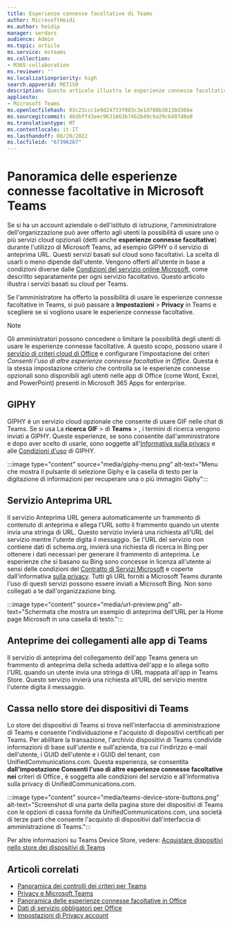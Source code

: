 ```yaml
---
title: Esperienze connesse facoltative di Teams
author: MicrosoftHeidi
ms.author: heidip
manager: serdars
audience: Admin
ms.topic: article
ms.service: msteams
ms.collection:
- M365-collaboration
ms.reviewer: ''
ms.localizationpriority: high
search.appverid: MET150
description: Questo articolo illustra le esperienze connesse facoltative che verranno visualizzate in Microsoft Teams.
appliesto:
- Microsoft Teams
ms.openlocfilehash: 03c23ccc1e9d24733f083c3e1d780b38138d366e
ms.sourcegitcommit: 46dbff43eec9631863b74b2b49c9a29c6497d8e8
ms.translationtype: MT
ms.contentlocale: it-IT
ms.lasthandoff: 08/20/2022
ms.locfileid: "67396267"
---
```

# <a name="overview-of-optional-connected-experiences-in-microsoft-teams"></a>Panoramica delle esperienze connesse facoltative in Microsoft Teams

Se si ha un account aziendale o dell'istituto di istruzione, l'amministratore dell'organizzazione può aver offerto agli utenti la possibilità di usare uno o più servizi cloud opzionali (detti anche **esperienze connesse facoltative**) durante l'utilizzo di Microsoft Teams, ad esempio GIPHY o il servizio di anteprima URL. Questi servizi basati sul cloud sono facoltativi. La scelta di usarli o meno dipende dall'utente. Vengono offerti all'utente in base a condizioni diverse dalle [Condizioni del servizio online Microsoft](https://www.microsoft.com/licensing/product-licensing/products), come descritto separatamente per ogni servizio facoltativo. Questo articolo illustra i servizi basati su cloud per Teams.

Se l'amministratore ha offerto la possibilità di usare le esperienze connesse facoltative in Teams, si può passare a **Impostazioni** > **Privacy** in Teams e scegliere se si vogliono usare le esperienze connesse facoltative.

> [!NOTE]
> Gli amministratori possono concedere o limitare la possibilità degli utenti di usare le esperienze connesse facoltative. A questo scopo, possono usare il [servizio di criteri cloud di Office](/deployoffice/overview-office-cloud-policy-service) e configurare l'impostazione dei criteri *Consenti l'uso di altre esperienze connesse facoltative in Office*. Questa è la stessa impostazione criterio che controlla se le esperienze connesse opzionali sono disponibili agli utenti nelle app di Office (come Word, Excel, and PowerPoint) presenti in Microsoft 365 Apps for enterprise.

## <a name="giphy"></a>GIPHY

GIPHY è un servizio cloud opzionale che consente di usare GIF nelle chat di Teams. Se si usa La **ricerca** **GIF** >  di **Teams** > , i termini di ricerca vengono inviati a GIPHY. Queste esperienze, se sono consentite dall'amministratore e dopo aver scelto di usarle, sono soggette all'[Informativa sulla privacy](https://support.giphy.com/hc/articles/360032872931-GIPHY-Privacy-Policy) e alle [Condizioni d'uso](https://support.giphy.com/hc/articles/360020027752-GIPHY-User-Terms-of-Service) di GIPHY.

:::image type="content" source="media/giphy-menu.png" alt-text="Menu che mostra il pulsante di selezione Giphy e la casella di testo per la digitazione di informazioni per recuperare una o più immagini Giphy":::

## <a name="url-preview-service"></a>Servizio Anteprima URL

Il servizio Anteprima URL genera automaticamente un frammento di contenuto di anteprima e allega l'URL sotto il frammento quando un utente invia una stringa di URL. Questo servizio invierà una richiesta all'URL del servizio mentre l'utente digita il messaggio. Se l'URL del servizio non contiene dati di schema.org, invierà una richiesta di ricerca in Bing per ottenere i dati necessari per generare il frammento di anteprima. Le esperienze che si basano su Bing sono concesse in licenza all'utente ai sensi delle condizioni del [Contratto di Servizi Microsoft](https://www.microsoft.com/servicesagreement) e coperte dall'informativa [sulla privacy](https://privacy.microsoft.com/privacystatement). Tutti gli URL forniti a Microsoft Teams durante l'uso di questi servizi possono essere inviati a Microsoft Bing. Non sono collegati a te dall'organizzazione bing.

:::image type="content" source="media/url-preview.png" alt-text="Schermata che mostra un esempio di anteprima dell'URL per la Home page Microsoft in una casella di testo.":::

## <a name="teams-apps-link-previews"></a>Anteprime dei collegamenti alle app di Teams

Il servizio di anteprima del collegamento dell'app Teams genera un frammento di anteprima della scheda adattiva dell'app e lo allega sotto l'URL quando un utente invia una stringa di URL mappata all'app in Teams Store. Questo servizio invierà una richiesta all'URL del servizio mentre l'utente digita il messaggio.

## <a name="teams-device-store-checkout"></a>Cassa nello store dei dispositivi di Teams  

Lo store dei dispositivi di Teams si trova nell'interfaccia di amministrazione di Teams e consente l'individuazione e l'acquisto di dispositivi certificati per Teams. Per abilitare la transazione, l'archivio dispositivi di Teams condivide informazioni di base sull'utente e sull'azienda, tra cui l'indirizzo e-mail dell'utente, i GUID dell'utente e i GUID del tenant, con UnifiedCommunications.com. Questa esperienza, se consentita **dall'impostazione Consenti l'uso di altre esperienze connesse facoltative nei** criteri di Office , è soggetta alle condizioni del servizio e all'informativa sulla privacy di UnifiedCommunications.com.

:::image type="content" source="media/teams-device-store-buttons.png" alt-text="Screenshot di una parte della pagina store dei dispositivi di Teams con le opzioni di cassa fornite da UnifiedCommunications.com, una società di terze parti che consente l'acquisto di dispositivi dall'interfaccia di amministrazione di Teams.":::

Per altre informazioni su Teams Device Store, vedere: [Acquistare dispositivi nello store dei dispositivi di Teams](devices/device-store.md)

## <a name="related-articles"></a>Articoli correlati

- [Panoramica dei controlli dei criteri per Teams](policy-control-overview.md)
- [Privacy e Microsoft Teams](teams-privacy.md)
- [Panoramica delle esperienze connesse facoltative in Office](/deployoffice/privacy/optional-connected-experiences)
- [Dati di servizio obbligatori per Office](/deployoffice/privacy/required-service-data)
- [Impostazioni di Privacy account](https://support.microsoft.com/office/3e7bc183-bf52-4fd0-8e6b-78978f7f121b)
